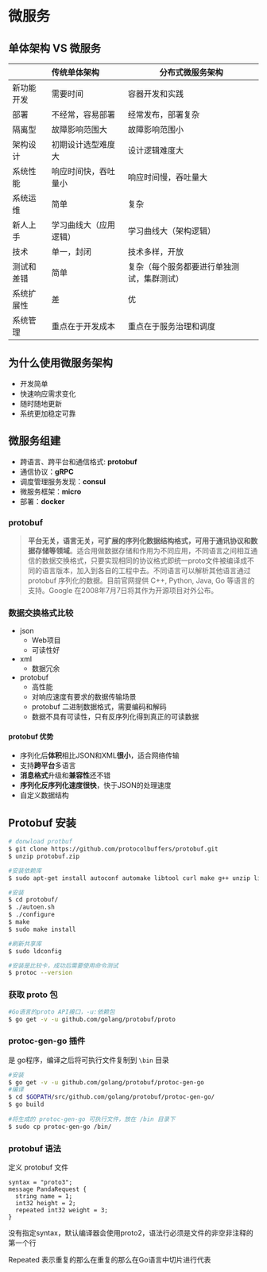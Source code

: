 # 微服务

## 单体架构 VS 微服务

|  | 传统单体架构 |  分布式微服务架构
|  ---- |  :---- |  ----
|  新功能开发 |  需要时间  | 容器开发和实践
|  部署 |  不经常，容易部署  | 经常发布，部署复杂
|  隔离型 |  故障影响范围大  | 故障影响范围小
|  架构设计 |  初期设计选型难度大  | 设计逻辑难度大
|  系统性能 |  响应时间快，吞吐量小  | 响应时间慢，吞吐量大
|  系统运维 |  简单  | 复杂
|  新人上手 |  学习曲线大（应用逻辑）  | 学习曲线大（架构逻辑）
|  技术 |  单一，封闭  | 技术多样，开放
|  测试和差错 |  简单  | 复杂（每个服务都要进行单独测试，集群测试）
|  系统扩展性 |  差  | 优
|  系统管理 |  重点在于开发成本  | 重点在于服务治理和调度

## 为什么使用微服务架构

- 开发简单
- 快速响应需求变化
- 随时随地更新
- 系统更加稳定可靠

## 微服务组建

- 跨语言、跨平台和通信格式: **protobuf**
- 通信协议：**gRPC**
- 调度管理服务发现：**consul**
- 微服务框架：**micro**
- 部署：**docker**

### protobuf

> **平台无关，语言无关，可扩展的序列化数据结构格式，可用于通讯协议和数据存储等领域**。适合用做数据存储和作用为不同应用，不同语言之间相互通信的数据交换格式，只要实现相同的协议格式即统一proto文件被编译成不同的语言版本，加入到各自的工程中去。不同语言可以解析其他语言通过 protobuf 序列化的数据。目前官网提供 C++, Python, Java, Go 等语言的支持。Google 在2008年7月7日将其作为开源项目对外公布。

### 数据交换格式比较

- json
  - Web项目
  - 可读性好
- xml
  - 数据冗余
- protobuf
  - 高性能
  - 对响应速度有要求的数据传输场景
  - protobuf 二进制数据格式，需要编码和解码
  - 数据不具有可读性，只有反序列化得到真正的可读数据

#### protobuf 优势

- 序列化后**体积**相比JSON和XML**很小**，适合网络传输
- 支持**跨平台**多语言
- **消息格式**升级和**兼容性**还不错
- **序列化反序列化速度很快**，快于JSON的处理速度
- 自定义数据结构

## Protobuf 安装

```sh
# donwload protbuf
$ git clone https://github.com/protocolbuffers/protobuf.git
$ unzip protobuf.zip

#安装依赖库
$ sudo apt-get install autoconf automake libtool curl make g++ unzip libffi-dev -y

#安装
$ cd protobuf/
$ ./autoen.sh
$ ./configure
$ make
$ sudo make install

#刷新共享库
$ sudo ldconfig

#安装是比较卡，成功后需要使用命令测试
$ protoc --version
```

### 获取 proto 包

```sh
#Go语言的proto API接口，-u:依赖包
$ go get -v -u github.com/golang/protobuf/proto
```

### protoc-gen-go 插件

是 go程序，编译之后将可执行文件复制到 `\bin` 目录

```sh
#安装
$ go get -v -u github.com/golang/protobuf/protoc-gen-go
#编译
$ cd $GOPATH/src/github.com/golang/protobuf/protoc-gen-go/
$ go build
 
#将生成的 protoc-gen-go 可执行文件，放在 /bin 目录下
$ sudo cp protoc-gen-go /bin/
```

### protobuf 语法

定义 protobuf 文件

```
syntax = "proto3";
message PandaRequest {
  string name = 1;
  int32 height = 2;
  repeated int32 weight = 3;
}
```

没有指定syntax，默认编译器会使用proto2，语法行必须是文件的非空非注释的第一个行

Repeated 表示重复的那么在重复的那么在Go语言中切片进行代表

